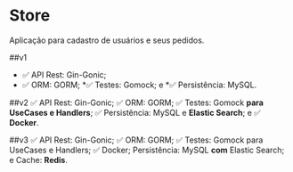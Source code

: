 # Store
Aplicação para cadastro de usuários e seus pedidos. 

##v1
- ✅ API Rest: Gin-Gonic;
- ✅ ORM: GORM;
*✅ Testes: Gomock; e
*✅ Persistência: MySQL.

##v2
✅ API Rest: Gin-Gonic;
✅ ORM: GORM;
✅ Testes: Gomock **para UseCases e Handlers**;
✅ Persistência: MySQL e **Elastic Search**; e
✅ **Docker**.

##v3
✅ API Rest: Gin-Gonic;
✅ ORM: GORM;
✅ Testes: Gomock para UseCases e Handlers;
✅ Docker;
Persistência: MySQL **com** Elastic Search; e
Cache: **Redis**.
